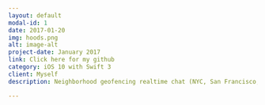 ```yaml
---
layout: default
modal-id: 1
date: 2017-01-20
img: hoods.png
alt: image-alt
project-date: January 2017
link: Click here for my github
category: iOS 10 with Swift 3
client: Myself
description: Neighborhood geofencing realtime chat (NYC, San Francisco, South Florida)

---
```

